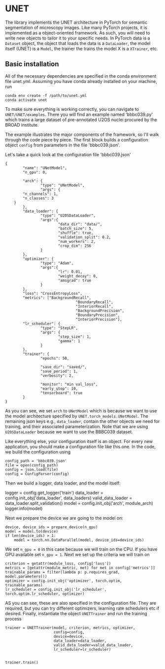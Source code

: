 # UNET

The library implements the UNET architecture in PyTorch for semantic segmentation of microscopy images. Like many PyTorch projects, it is implemented as a object-oriented framework. As such, you will need to write new objects to tailor it to your specific needs. In PyTorch data is a ```Dataset``` object, the object that loads the data is a ```DataLoader```, the model itself (UNET) is a ```Model```, the trainer the trains the model X is a ```XTrainer```, etc.


## Basic installation

All of the necessary dependencies are specified in the conda environment file unet.yml. Assuming you have conda already installed on your machine, run
 
``` 
conda env create -f /path/to/unet.yml
conda activate unet
```  

To make sure everything is working correctly, you can navigate to ```UNET/UNET/examples```. There you will find an example named 'bbbc039.py' which trains a large dataset of pre-annotated U2OS nuclei procured by the BROAD institute. 

The example illustrates the major components of the framework, so I'll walk through the code piece by piece. The first block builds a configuration object ```config``` from parameters in the file 'bbbc039.json'. 


Let's take a quick look at the configuration file 'bbbc039.json'

```
{
		"name": "UNetModel",
		"n_gpu": 0,

		"arch": {
				"type": "UNetModel",
				"args": {
		"n_channels": 1,
		"n_classes": 3
	}
		},
		"data_loader": {
				"type": "U2OSDataLoader",
				"args":{
						"data_dir": "data/",
						"batch_size": 5,
						"shuffle": true,
						"validation_split": 0.2,
						"num_workers": 2,
						"crop_dim": 256
				}
		},
		"optimizer": {
				"type": "Adam",
				"args":{
						"lr": 0.01,
						"weight_decay": 0,
						"amsgrad": true
				}
		},
		"loss": "CrossEntropyLoss",
		"metrics": ["BackgroundRecall",
								"BoundaryRecall",
								"InteriorRecall",
								"BackgroundPrecision",
								"BoundaryPrecision",
								"InteriorPrecision"],
		"lr_scheduler": {
				"type": "StepLR",
				"args": {
						"step_size": 1,
						"gamma": 1
				}
		},
		"trainer": {
				"epochs": 50,

				"save_dir": "saved/",
				"save_period": 1,
				"verbosity": 2,

				"monitor": "min val_loss",
				"early_stop": 10,
				"tensorboard": true
		}
}

```

As you can see, we set ```arch``` to ```UNetModel``` which is because we want to use the model architecture specified by ```UNET.torch_models.UNetModel```. The remaining json keys e.g., ```data_loader```, contain the other objects we need for training, and their associated parameterization. Note that we are using ```U2OSDataLoader``` because we want to use the BBBC039 dataset. 


Like everything else, your configuration itself is an object. For every new application, you should make a configuration file like this one. In the code, we build the configuration using 

``` 
config_path = 'bbbc039.json'
file = open(config_path)
config = json.load(file)
config = ConfigParser(config)
```  

Then we build a logger, data loader, and the model itself:

logger = config.get_logger('train')
data_loader = config.init_obj('data_loader', data_loaders)
valid_data_loader = data_loader.split_validation()
model = config.init_obj('arch', module_arch)
logger.info(model)

Next we prepare the device we are going to the model on:

``` 
device, device_ids = prepare_device(n_gpu)
model = model.to(device)
if len(device_ids) > 1:
    model = torch.nn.DataParallel(model, device_ids=device_ids)
```

We set ```n_gpu = 0``` in this case because we will train on the CPU. If you have GPU available set ```n_gpu = 1```. Next we set up the criteria we will train on 

``` 
criterion = getattr(module_loss, config['loss'])
metrics = [getattr(module_metric, met) for met in config['metrics']]
trainable_params = filter(lambda p: p.requires_grad, model.parameters())
optimizer = config.init_obj('optimizer', torch.optim, trainable_params)
lr_scheduler = config.init_obj('lr_scheduler', torch.optim.lr_scheduler, optimizer)
```

AS you can see, these are also specified in the configuration file. They are required, but you can try different optimizers, learning rate schedulers etc  if desired. Finally, instantiate the object ```UNETTrainer``` and run the training process

``` 
trainer = UNETTrainer(model, criterion, metrics, optimizer,
                      config=config,
                      device=device,
                      data_loader=data_loader,
                      valid_data_loader=valid_data_loader,
                      lr_scheduler=lr_scheduler)
                      
                      
trainer.train()
```

